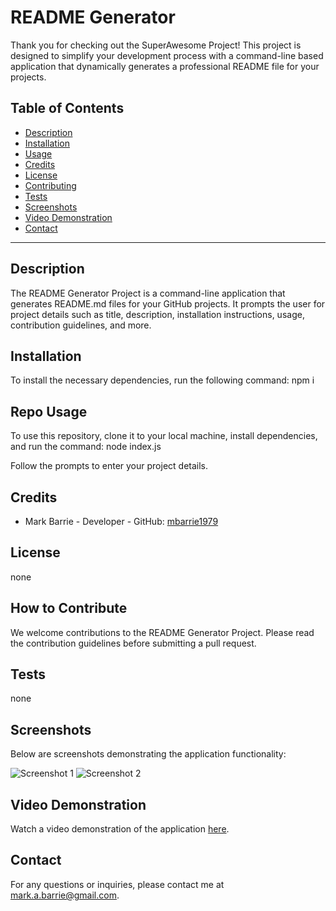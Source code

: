 # README Generator

Thank you for checking out the SuperAwesome Project! This project is designed to simplify your development process with a command-line based application that dynamically generates a professional README file for your projects.

## Table of Contents
- [Description](#description)
- [Installation](#installation)
- [Usage](#repo-usage)
- [Credits](#credits)
- [License](#license)
- [Contributing](#how-to-contribute)
- [Tests](#tests)
- [Screenshots](#screenshots)
- [Video Demonstration](#video-demonstration)
- [Contact](#contact)

---------

## Description
The README Generator Project is a command-line application that generates README.md files for your GitHub projects. It prompts the user for project details such as title, description, installation instructions, usage, contribution guidelines, and more.

## Installation
To install the necessary dependencies, run the following command: npm i



## Repo Usage
To use this repository, clone it to your local machine, install dependencies, and run the command: node index.js

Follow the prompts to enter your project details.

## Credits
- Mark Barrie - Developer - GitHub: [mbarrie1979](https://github.com/mbarrie1979)

## License
none


## How to Contribute
We welcome contributions to the README Generator Project. Please read the contribution guidelines before submitting a pull request.

## Tests
none


## Screenshots
Below are screenshots demonstrating the application functionality:

![Screenshot 1](path/to/screenshot1.png)
![Screenshot 2](path/to/screenshot2.png)

## Video Demonstration
Watch a video demonstration of the application [here](https://example.com/video-demo).

## Contact
For any questions or inquiries, please contact me at [mark.a.barrie@gmail.com](mailto:mark.a.barrie@gmail.com).
